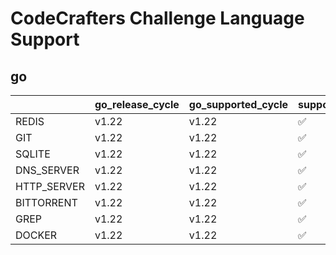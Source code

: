 # CodeCrafters Challenge Language Support
## go
|             | go_release_cycle   | go_supported_cycle   | support_status   |
|:------------|:-------------------|:---------------------|:-----------------|
| REDIS       | v1.22              | v1.22                | ✅               |
| GIT         | v1.22              | v1.22                | ✅               |
| SQLITE      | v1.22              | v1.22                | ✅               |
| DNS_SERVER  | v1.22              | v1.22                | ✅               |
| HTTP_SERVER | v1.22              | v1.22                | ✅               |
| BITTORRENT  | v1.22              | v1.22                | ✅               |
| GREP        | v1.22              | v1.22                | ✅               |
| DOCKER      | v1.22              | v1.22                | ✅               |

